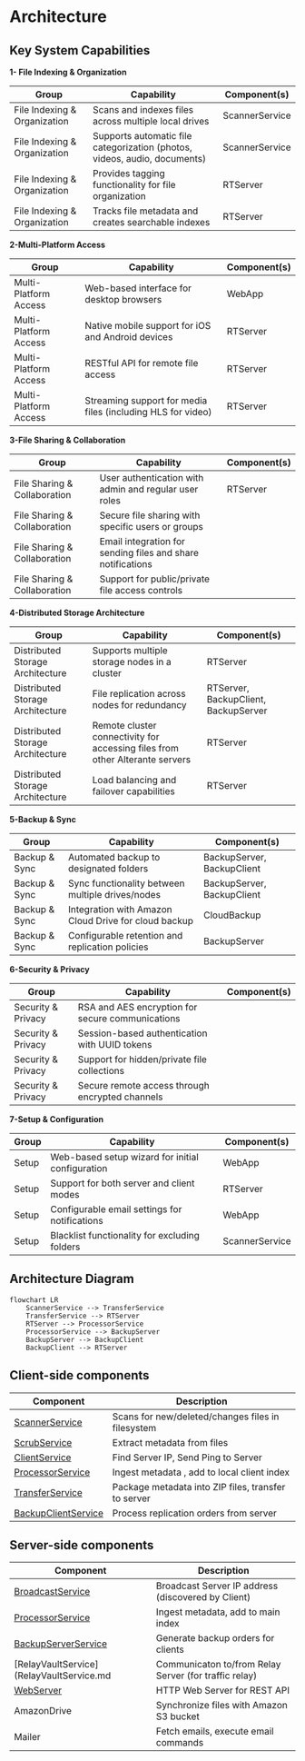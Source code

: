 # Architecture

## Key System Capabilities

__1- File Indexing & Organization__

Group | Capability | Component(s)
------ | ------- | -----
File Indexing & Organization | Scans and indexes files across multiple local drives | ScannerService
File Indexing & Organization | Supports automatic file categorization (photos, videos, audio, documents) | ScannerService
File Indexing & Organization | Provides tagging functionality for file organization | RTServer
File Indexing & Organization | Tracks file metadata and creates searchable indexes | RTServer

__2-Multi-Platform Access__

Group | Capability | Component(s)
------ | ------- | -----
Multi-Platform Access | Web-based interface for desktop browsers | WebApp
Multi-Platform Access | Native mobile support for iOS and Android devices | RTServer
Multi-Platform Access | RESTful API for remote file access | RTServer
Multi-Platform Access | Streaming support for media files (including HLS for video) | RTServer

__3-File Sharing & Collaboration__

Group | Capability | Component(s)
------ | ------- | -----
File Sharing & Collaboration | User authentication with admin and regular user roles | RTServer
File Sharing & Collaboration | Secure file sharing with specific users or groups
File Sharing & Collaboration | Email integration for sending files and share notifications
File Sharing & Collaboration | Support for public/private file access controls

__4-Distributed Storage Architecture__

Group | Capability | Component(s)
------ | ------- | -----
Distributed Storage Architecture | Supports multiple storage nodes in a cluster | RTServer
Distributed Storage Architecture | File replication across nodes for redundancy |  RTServer, BackupClient, BackupServer
Distributed Storage Architecture | Remote cluster connectivity for accessing files from other Alterante servers | RTServer
Distributed Storage Architecture | Load balancing and failover capabilities | RTServer

__5-Backup & Sync__

Group | Capability | Component(s)
------ | ------- | -----
Backup & Sync | Automated backup to designated folders | BackupServer, BackupClient
Backup & Sync | Sync functionality between multiple drives/nodes | BackupServer, BackupClient
Backup & Sync | Integration with Amazon Cloud Drive for cloud backup | CloudBackup
Backup & Sync | Configurable retention and replication policies | BackupServer

__6-Security & Privacy__

Group | Capability | Component(s)
------ | ------- | -----
Security & Privacy | RSA and AES encryption for secure communications
Security & Privacy | Session-based authentication with UUID tokens
Security & Privacy | Support for hidden/private file collections
Security & Privacy | Secure remote access through encrypted channels


__7-Setup & Configuration__

Group | Capability | Component(s)
------ | ------- | -----
Setup | Web-based setup wizard for initial configuration | WebApp
Setup | Support for both server and client modes | RTServer
Setup | Configurable email settings for notifications | WebApp
Setup | Blacklist functionality for excluding folders | ScannerService

## Architecture Diagram

```mermaid
flowchart LR
    ScannerService --> TransferService 
    TransferService --> RTServer
    RTServer --> ProcessorService
    ProcessorService --> BackupServer
    BackupServer --> BackupClient
    BackupClient --> RTServer
```

## Client-side components

Component           | Description
--------------      | -------------
[ScannerService](ScannerService.md)           | Scans for new/deleted/changes files in filesystem
[ScrubService](ScrubService.md)               | Extract metadata from files
[ClientService](ClientService.md)             | Find Server IP, Send Ping to Server
[ProcessorService](ProcessorService.md)       | Ingest metadata , add to local client index
[TransferService](TransferService.md)         | Package metadata into ZIP files, transfer to server
[BackupClientService](BackupClientService.md) | Process replication orders from server

## Server-side components
Component           						  | Description
-----------------   						  | -------------
[BroadcastService](BroadcastService.md)        | Broadcast Server IP address (discovered by Client)
[ProcessorService](ProcessorService.md)       | Ingest metadata, add to main index
[BackupServerService](BackupServerService.md) | Generate backup orders for clients
[RelayVaultService](RelayVaultService.md      | Communicaton to/from Relay Server (for traffic relay)
[WebServer](WebServer.md)                     | HTTP Web Server for REST API
AmazonDrive                                   | Synchronize files with Amazon S3 bucket
Mailer                                        | Fetch emails, execute email commands


